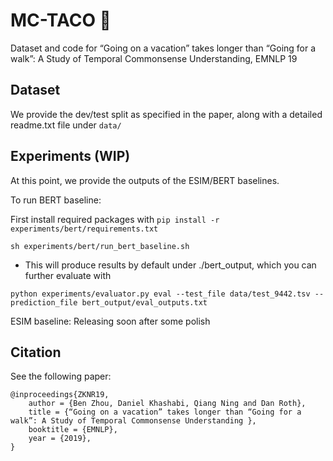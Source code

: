 # MC-TACO 🌮
Dataset and code for “Going on a vacation” takes longer than “Going for a walk”: A Study of Temporal Commonsense Understanding, EMNLP 19

## Dataset
We provide the dev/test split as specified in the paper, along with a detailed readme.txt file under `data/`

## Experiments (WIP)
At this point, we provide the outputs of the ESIM/BERT baselines. 

To run BERT baseline: 

First install required packages with `pip install -r experiments/bert/requirements.txt`

`sh experiments/bert/run_bert_baseline.sh`
- This will produce results by default under ./bert_output, which you can further evaluate with

`python experiments/evaluator.py eval --test_file data/test_9442.tsv --prediction_file bert_output/eval_outputs.txt`

ESIM baseline: Releasing soon after some polish

## Citation
See the following paper:

```
@inproceedings{ZKNR19,
    author = {Ben Zhou, Daniel Khashabi, Qiang Ning and Dan Roth},
    title = {“Going on a vacation” takes longer than “Going for a walk”: A Study of Temporal Commonsense Understanding },
    booktitle = {EMNLP},
    year = {2019},
}
```
